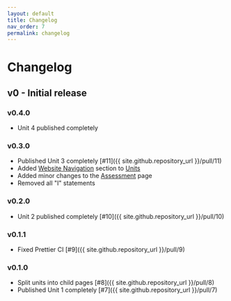 ```yaml
---
layout: default
title: Changelog
nav_order: 7
permalink: changelog
---
```


# Changelog

## v0 - Initial release

### v0.4.0

-   Unit 4 published completely

### v0.3.0

-   Published Unit 3 completely [#11]({{ site.github.repository_url }}/pull/11)
-   Added [Website Navigation](/learn-code/units#website-navigation) section to [Units](/learn-code/units)
-   Added minor changes to the [Assessment](/learn-code/teach/assessment) page
-   Removed all "I" statements

### v0.2.0

-   Unit 2 published completely [#10]({{ site.github.repository_url }}/pull/10)

### v0.1.1

-   Fixed Prettier CI [#9]({{ site.github.repository_url }}/pull/9)

### v0.1.0

-   Split units into child pages [#8]({{ site.github.repository_url }}/pull/8)
-   Published Unit 1 completely [#7]({{ site.github.repository_url }}/pull/7)